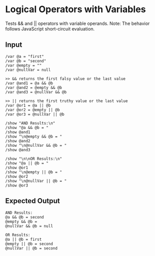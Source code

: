 # Logical Operators with Variables

Tests && and || operators with variable operands.
Note: The behavior follows JavaScript short-circuit evaluation.

## Input

```mlld
/var @a = "first"
/var @b = "second"
/var @empty = ""
/var @nullVar = null

>> && returns the first falsy value or the last value
/var @and1 = @a && @b
/var @and2 = @empty && @b
/var @and3 = @nullVar && @b

>> || returns the first truthy value or the last value
/var @or1 = @a || @b
/var @or2 = @empty || @b
/var @or3 = @nullVar || @b

/show "AND Results:\n"
/show "@a && @b = "
/show @and1
/show "\n@empty && @b = "
/show @and2
/show "\n@nullVar && @b = "
/show @and3

/show "\n\nOR Results:\n"
/show "@a || @b = "
/show @or1
/show "\n@empty || @b = "
/show @or2
/show "\n@nullVar || @b = "
/show @or3
```

## Expected Output

```
AND Results:
@a && @b = second
@empty && @b = 
@nullVar && @b = null

OR Results:
@a || @b = first
@empty || @b = second
@nullVar || @b = second
```